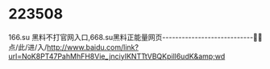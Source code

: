 # 223508
166.su 黑料不打官网入口,668.su黑料正能量网页----------------------------🌷🌷点/此/进/入/http://www.baidu.com/link?url=NoK8PT47PahMhFH8Vie_jnciyIKNTTtVBQKpill6udK&amp;wd
